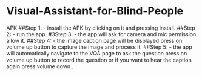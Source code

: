 # Visual-Assistant-for-Blind-People
APK 
##Step 1: - install the APK by clicking on it and pressing install.
##Step 2: - run the app.
#3Step 3: - the app will ask for camera and mic permission allow it.
##Step 4: - the image caption page will be displayed press on volume up button to capture the image and process it.
##Step 5: - the app will automatically navigate to the VQA page to ask the question press on volume up button to record the question or if you want to hear the caption again press volume down .
